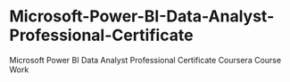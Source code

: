 # Microsoft-Power-BI-Data-Analyst-Professional-Certificate
Microsoft Power BI Data Analyst Professional Certificate Coursera Course Work
